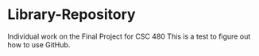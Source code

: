 # Library-Repository
Individual work on the Final Project for CSC 480
This is a test to figure out how to use GitHub.
